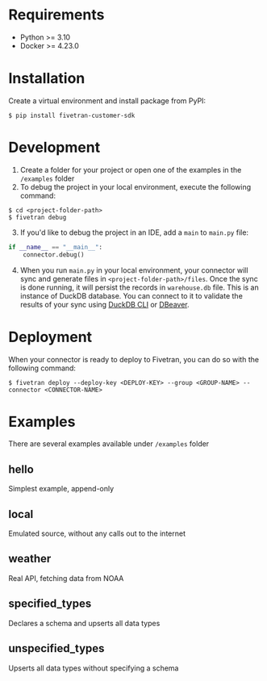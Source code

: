 # Requirements
- Python >= 3.10
- Docker >= 4.23.0

# Installation
Create a virtual environment and install package from PyPI:
```
$ pip install fivetran-customer-sdk
```
# Development
1. Create a folder for your project or open one of the examples in the `/examples` folder
2. To debug the project in your local environment, execute the following command:
```
$ cd <project-folder-path>
$ fivetran debug
```
3. If you'd like to debug the project in an IDE, add a `main` to `main.py` file: 
```python
if __name__ == "__main__":
    connector.debug()
```
4. When you run `main.py` in your local environment, your connector will sync and generate files in `<project-folder-path>/files`. Once the sync is done running, it will persist the records in `warehouse.db` file. This is an instance of DuckDB database. You can connect to it to validate the results of your sync using [DuckDB CLI](https://duckdb.org/docs/api/cli) or [DBeaver](https://duckdb.org/docs/guides/sql_editors/dbeaver).

# Deployment
When your connector is ready to deploy to Fivetran, you can do so with the following command:
```
$ fivetran deploy --deploy-key <DEPLOY-KEY> --group <GROUP-NAME> --connector <CONNECTOR-NAME>
```

# Examples

There are several examples available under `/examples` folder

## hello
Simplest example, append-only

## local
Emulated source, without any calls out to the internet

## weather
Real API, fetching data from NOAA

## specified_types
Declares a schema and upserts all data types

## unspecified_types
Upserts all data types without specifying a schema
